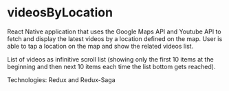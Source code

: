 # videosByLocation

React Native application that uses the Google Maps API and Youtube API to fetch and display the latest videos by a location defined on the map. 
User is able to tap a location on the map and show the related videos list.

List of videos as infinitive scroll list (showing only the first 10 items at the beginning and then next 10 items each time the list bottom gets reached).

Technologies: Redux and Redux-Saga
